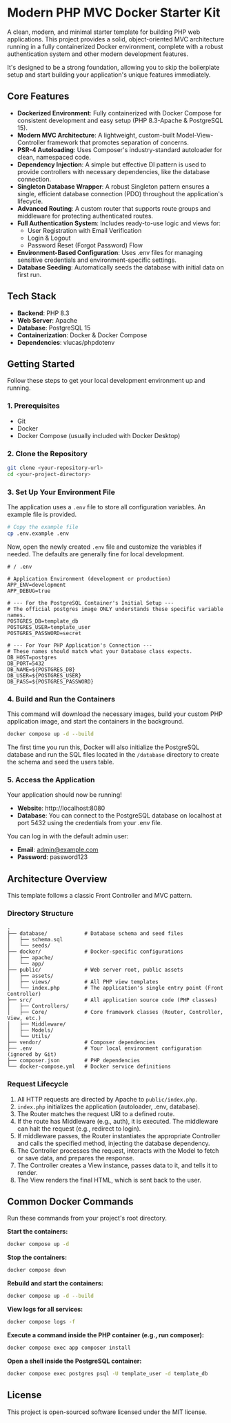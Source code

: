 # Modern PHP MVC Docker Starter Kit

A clean, modern, and minimal starter template for building PHP web applications. This project provides a solid, object-oriented MVC architecture running in a fully containerized Docker environment, complete with a robust authentication system and other modern development features.

It's designed to be a strong foundation, allowing you to skip the boilerplate setup and start building your application's unique features immediately.

## Core Features

- **Dockerized Environment**: Fully containerized with Docker Compose for consistent development and easy setup (PHP 8.3-Apache & PostgreSQL 15).
- **Modern MVC Architecture**: A lightweight, custom-built Model-View-Controller framework that promotes separation of concerns.
- **PSR-4 Autoloading**: Uses Composer's industry-standard autoloader for clean, namespaced code.
- **Dependency Injection**: A simple but effective DI pattern is used to provide controllers with necessary dependencies, like the database connection.
- **Singleton Database Wrapper**: A robust Singleton pattern ensures a single, efficient database connection (PDO) throughout the application's lifecycle.
- **Advanced Routing**: A custom router that supports route groups and middleware for protecting authenticated routes.
- **Full Authentication System**: Includes ready-to-use logic and views for:
    - User Registration with Email Verification
    - Login & Logout
    - Password Reset (Forgot Password) Flow
- **Environment-Based Configuration**: Uses .env files for managing sensitive credentials and environment-specific settings.
- **Database Seeding**: Automatically seeds the database with initial data on first run.

## Tech Stack

- **Backend**: PHP 8.3
- **Web Server**: Apache
- **Database**: PostgreSQL 15
- **Containerization**: Docker & Docker Compose
- **Dependencies**: vlucas/phpdotenv

## Getting Started

Follow these steps to get your local development environment up and running.

### 1. Prerequisites

- Git
- Docker
- Docker Compose (usually included with Docker Desktop)

### 2. Clone the Repository

```bash
git clone <your-repository-url>
cd <your-project-directory>
```

### 3. Set Up Your Environment File

The application uses a `.env` file to store all configuration variables. An example file is provided.

```bash
# Copy the example file
cp .env.example .env
```

Now, open the newly created `.env` file and customize the variables if needed. The defaults are generally fine for local development.

```env
# / .env

# Application Environment (development or production)
APP_ENV=development
APP_DEBUG=true

# --- For the PostgreSQL Container's Initial Setup ---
# The official postgres image ONLY understands these specific variable names.
POSTGRES_DB=template_db
POSTGRES_USER=template_user
POSTGRES_PASSWORD=secret

# --- For Your PHP Application's Connection ---
# These names should match what your Database class expects.
DB_HOST=postgres
DB_PORT=5432
DB_NAME=${POSTGRES_DB}
DB_USER=${POSTGRES_USER}
DB_PASS=${POSTGRES_PASSWORD}
```

### 4. Build and Run the Containers

This command will download the necessary images, build your custom PHP application image, and start the containers in the background.

```bash
docker compose up -d --build
```

The first time you run this, Docker will also initialize the PostgreSQL database and run the SQL files located in the `/database` directory to create the schema and seed the users table.

### 5. Access the Application

Your application should now be running!

- **Website**: http://localhost:8080
- **Database**: You can connect to the PostgreSQL database on localhost at port 5432 using the credentials from your .env file.

You can log in with the default admin user:
- **Email**: admin@example.com
- **Password**: password123

## Architecture Overview

This template follows a classic Front Controller and MVC pattern.

### Directory Structure

```
.
├── database/            # Database schema and seed files
│   ├── schema.sql
│   └── seeds/
├── docker/              # Docker-specific configurations
│   ├── apache/
│   └── app/
├── public/              # Web server root, public assets
│   ├── assets/
│   ├── views/           # All PHP view templates
│   └── index.php        # The application's single entry point (Front Controller)
├── src/                 # All application source code (PHP classes)
│   ├── Controllers/
│   ├── Core/            # Core framework classes (Router, Controller, View, etc.)
│   ├── Middleware/
│   ├── Models/
│   └── Utils/
├── vendor/              # Composer dependencies
├── .env                 # Your local environment configuration (ignored by Git)
├── composer.json        # PHP dependencies
└── docker-compose.yml   # Docker service definitions
```

### Request Lifecycle

1. All HTTP requests are directed by Apache to `public/index.php`.
2. `index.php` initializes the application (autoloader, .env, database).
3. The Router matches the request URI to a defined route.
4. If the route has Middleware (e.g., auth), it is executed. The middleware can halt the request (e.g., redirect to login).
5. If middleware passes, the Router instantiates the appropriate Controller and calls the specified method, injecting the database dependency.
6. The Controller processes the request, interacts with the Model to fetch or save data, and prepares the response.
7. The Controller creates a View instance, passes data to it, and tells it to render.
8. The View renders the final HTML, which is sent back to the user.

## Common Docker Commands

Run these commands from your project's root directory.

**Start the containers:**
```bash
docker compose up -d
```

**Stop the containers:**
```bash
docker compose down
```

**Rebuild and start the containers:**
```bash
docker compose up -d --build
```

**View logs for all services:**
```bash
docker compose logs -f
```

**Execute a command inside the PHP container (e.g., run composer):**
```bash
docker compose exec app composer install
```

**Open a shell inside the PostgreSQL container:**
```bash
docker compose exec postgres psql -U template_user -d template_db
```

## License

This project is open-sourced software licensed under the MIT license.
